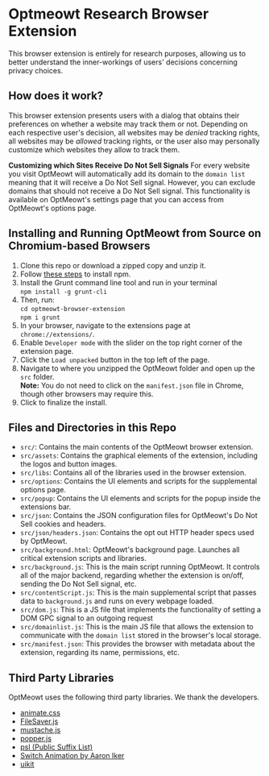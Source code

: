 # Optmeowt Research Browser Extension
  
 This browser extension is entirely for research purposes, allowing us to better understand the inner-workings of users' decisions concerning privacy choices.

## How does it work?

This browser extension presents users with a dialog that obtains their preferences on whether a website may track them or not. Depending on each respective user's decision, all websites may be _denied_ tracking rights, all websites may be _allowed_ tracking rights, or the user also may personally customize which websites they allow to track them.

**Customizing which Sites Receive Do Not Sell Signals**
For every website you visit OptMeowt will automatically add its domain to the `domain list` meaning that it will receive a Do Not Sell signal. However, you can exclude domains that should not receive a Do Not Sell signal. This functionality is available on OptMeowt's settings page that you can access from OptMeowt's options page.

## Installing and Running OptMeowt from Source on Chromium-based Browsers

1. Clone this repo or download a zipped copy and unzip it.
2. Follow [these steps](https://www.npmjs.com/get-npm) to install npm.
3. Install the Grunt command line tool and run in your terminal\
   `npm install -g grunt-cli`
4. Then, run:\
   `cd optmeowt-browser-extension`\
   `npm i grunt`
5. In your browser, navigate to the extensions page at `chrome://extensions/`.
6. Enable `Developer mode` with the slider on the top right corner of the extension page.
7. Click the `Load unpacked` button in the top left of the page.
8. Navigate to where you unzipped the OptMeowt folder and open up the `src` folder.\
   **Note:** You do not need to click on the `manifest.json` file in Chrome, though other browsers may require this.
9. Click to finalize the install.

## Files and Directories in this Repo

- `src/`: Contains the main contents of the OptMeowt browser extension.
- `src/assets`: Contains the graphical elements of the extension, including the logos and button images.
- `src/libs`: Contains all of the libraries used in the browser extension.
- `src/options`: Contains the UI elements and scripts for the supplemental options page.
- `src/popup`: Contains the UI elements and scripts for the popup inside the extensions bar.
- `src/json`: Contains the JSON configuration files for OptMeowt's Do Not Sell cookies and headers.
- `src/json/headers.json`: Contains the opt out HTTP header specs used by OptMeowt.
- `src/background.html`: OptMeowt's background page. Launches all critical extension scripts and libraries.
- `src/background.js`: This is the main script running OptMeowt. It controls all of the major backend, regarding whether the extension is on/off, sending the Do Not Sell signal, etc.
- `src/contentScript.js`: This is the main supplemental script that passes data to `background.js` and runs on every webpage loaded.
- `src/dom.js`: This is a JS file that implements the functionality of setting a DOM GPC signal to an outgoing request
- `src/domainlist.js`: This is the main JS file that allows the extension to communicate with the `domain list` stored in the browser's local storage.
- `src/manifest.json`: This provides the browser with metadata about the extension, regarding its name, permissions, etc.

## Third Party Libraries

OptMeowt uses the following third party libraries. We thank the developers.

- [animate.css](https://github.com/animate-css/animate.css)
- [FileSaver.js](https://github.com/eligrey/FileSaver.js)
- [mustache.js](https://github.com/janl/mustache.js)
- [popper.js](https://github.com/popperjs/popper-core)
- [psl (Public Suffix List)](https://github.com/lupomontero/psl)
- [Switch Animation by Aaron Iker](https://codepen.io/aaroniker/pen/oaQdQZ)
- [uikit](https://github.com/uikit/uikit)
